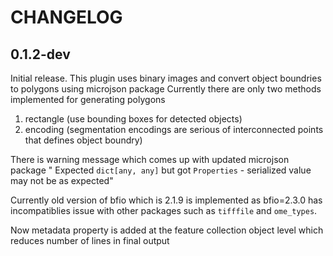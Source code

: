 # CHANGELOG

## 0.1.2-dev

Initial release.
This plugin uses binary images and convert object boundries to polygons using microjson package
Currently there are only two methods implemented for generating polygons
1) rectangle (use bounding boxes for detected objects)
2) encoding (segmentation encodings are serious of interconnected points that defines object boundry)

There is warning message which comes up with updated microjson package
" Expected `dict[any, any]` but got `Properties` - serialized value may not be as expected"

Currently old version of bfio which is 2.1.9 is implemented as bfio=2.3.0 has incompatiblies issue with other packages such as `tifffile` and `ome_types`.

Now metadata property is added at the feature collection object level which reduces number of lines in final output
